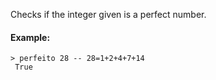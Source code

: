 Checks if the integer given is a perfect number.

#### Example:

```
> perfeito 28 -- 28=1+2+4+7+14
 True
```